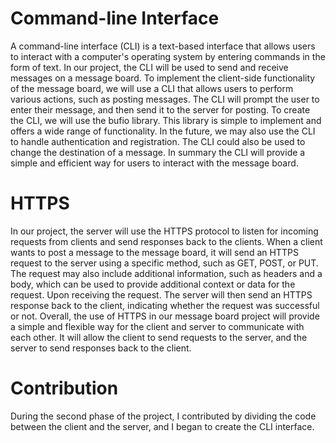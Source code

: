 # Command-line Interface

A command-line interface (CLI) is a text-based interface that allows users to interact with a computer's operating system by entering commands in the form of text. In our project, the CLI will be used to send and receive messages on a message board.
To implement the client-side functionality of the message board, we will use a CLI that allows users to perform various actions, such as posting messages. The CLI will prompt the user to enter their message, and then send it to the server for posting. To create the CLI, we will use the bufio library. This library is simple to implement and offers a wide range of functionality. In the future, we may also use the CLI to handle authentication and registration. The CLI could also be used to change the destination of a message.
In summary the CLI will provide a simple and efficient way for users to interact with the message board.

# HTTPS

In our  project, the server will use the HTTPS protocol to listen for incoming requests from clients and send responses back to the clients. When a client wants to post a message to the message board, it will send an HTTPS request to the server using a specific method, such as GET, POST, or PUT. The request may also include additional information, such as headers and a body, which can be used to provide additional context or data for the request.
Upon receiving the request. The server will then send an HTTPS response back to the client, indicating whether the request was successful or not. 
Overall, the use of HTTPS in our message board project will provide a simple and flexible way for the client and server to communicate with each other. It will allow the client to send requests to the server, and the server to send responses back to the client. 

# Contribution

During the second phase of the project, I contributed by dividing the code between the client and the server, and I began to create the CLI interface.


